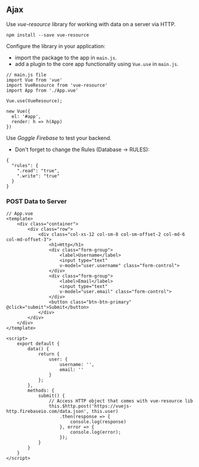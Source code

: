 ## Ajax
Use *vue-resource* library for working with data on a server via HTTP.
```
npm install --save vue-resource
```
Configure the library in your application:
- import the package to the app in `main.js`.
- add a plugin to the core app functionality using `Vue.use` in `main.js`.
```
// main.js file
import Vue from 'vue'
import VueResource from 'vue-resource'
import App from './App.vue'

Vue.use(VueResource);

new Vue({
  el: '#app',
  render: h => h(App)
})
```

Use *Goggle Firebase* to test your backend.
- Don't forget to change the Rules (Database -> RULES):
```
{
  "rules": {
    ".read": "true",
    ".write": "true"
  }
}
```

### POST Data to Server
```
// App.vue
<template>
    <div class="container">
        <div class="row">
            <div class="col-xs-12 col-sm-8 col-sm-offset-2 col-md-6 col-md-offset-3">
                <h1>Http</h1>
                <div class="form-group">
                    <label>Username</label>
                    <input type="text" 
                    v-model="user.username" class="form-control">
                </div>
                <div class="form-group">
                    <label>Email</label>
                    <input type="text"
                    v-model="user.email" class="form-control">
                </div>
                <button class="btn-btn-primary" @click="submit">Submit</button>
            </div>
        </div>
    </div>
</template>

<script>
    export default {
        data() {
            return {
                user: {
                    username: '',
                    email: ''
                }
            };
        },
        methods: { 
            submit() {
                // Access HTTP object that comes with vue-resource lib
                this.$http.post('https://vuejs-http.firebaseio.com/data.json', this.user)
                    .then(response => {
                        console.log(response)
                    }, error => {
                        console.log(error);
                    });
            }
        }
    }
</script>
